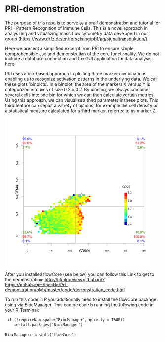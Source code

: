 # PRI-demonstration

The purpose of this repo is to serve as a breif demonstration and tutorial for PRI - Pattern Recognition of Immune Cells. This is a novel approach in analyszing and visualizing mass flow cytometry data developed in our group (https://www.drfz.de/en/forschung/pb1/ag/signaltransduktion/).

Here we present a simplified excerpt from PRI to ensure simple, comprehensible use and demonstration of the core functionality. We do not include a database connection and the GUI application for data analysis here. 

PRI uses a bin-based apporach in plotting three marker combinations enabling us to recognize activation patterns in the underlying data. We call these plots 'binplots'. In a binplot, the area of the markers X versus Y is categorized into bins of size 0.2 x 0.2. By binning, we always combine several cells into one bin for which we can then calculate certain metrics. Using this approach, we can visualize a third parameter in these plots. This third feature can depict a variety of options, for example the cell density or a statistical measure calculated for a third marker, referred to as marker Z. 

![plot](https://github.com/InesHo/PRI-demonstration/blob/main/images/general_example.png)

After you installed flowCore (see below) you can follow this Link to get to the demonstration: http://htmlpreview.github.io/?https://github.com/InesHo/Pri-demonstration/blob/master/code/demonstration_code.html

To run this code in R you additionally need to install the flowCore package using via BiocManager. This can be done b running the following code in your R-Terminal:
```
 if (!requireNamespace("BiocManager", quietly = TRUE))
    install.packages("BiocManager")

BiocManager::install("flowCore")
```

